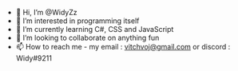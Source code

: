 - 👋 Hi, I’m @WidyZz
- 👀 I’m interested in programming itself
- 🌱 I’m currently learning C#, CSS and JavaScript
- 💞️ I’m looking to collaborate on anything fun
- 📫 How to reach me - my email : vitchvoj@gmail.com or discord : Widy#9211
